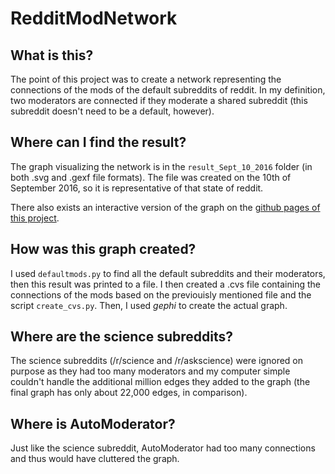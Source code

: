 # RedditModNetwork
## What is this?
The point of this project was to create a network representing the connections of the mods of the default subreddits of reddit. In my definition, two moderators are connected if they moderate a shared subreddit (this subreddit doesn't need to be a default, however).
## Where can I find the result?
The graph visualizing the network is in the `result_Sept_10_2016` folder (in both .svg and .gexf file formats). The file was created on the 10th of September 2016, so it is representative of that state of reddit.

There also exists an interactive version of the graph on the [github pages of this project](https://szjs.github.io/RedditModNetwork/).
## How was this graph created?
I used `defaultmods.py` to find all the default subreddits and their moderators, then this result was printed to a file. I then created a .cvs file containing the connections of the mods based on the previouisly mentioned file and the script `create_cvs.py`. Then, I used *gephi* to create the actual graph.
## Where are the science subreddits?
The science subreddits (/r/science and /r/askscience) were ignored on purpose as they had too many moderators and my computer simple couldn't handle the additional million edges they added to the graph (the final graph has only about 22,000 edges, in comparison).
## Where is AutoModerator?
Just like the science subreddit, AutoModerator had too many connections and thus would have cluttered the graph.
